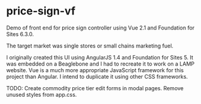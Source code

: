 # price-sign-vf
Demo of front end for price sign controller using Vue 2.1 and Foundation for Sites 6.3.0.

The target market was single stores or small chains marketing fuel.

I originally created this UI using AngularJS 1.4 and Foundation for Sites 5. It was embedded on a Beaglebone and I had to recreate it to work on a LAMP website. Vue is a much more appropriate JavaScript framework for this project than Angular. I intend to duplicate it using other CSS frameworks.

TODO: Create commodity price tier edit forms in modal pages. Remove unused styles from app.css.
